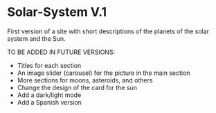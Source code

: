 # Solar-System V.1
First version of a site with short descriptions of the planets of the solar system and the Sun.

TO BE ADDED IN FUTURE VERSIONS:
- Titles for each section
- An image slider (carousel) for the picture in the main section
- More sections for moons, asteroids, and others
- Change the design of the card for the sun
- Add a dark/light mode
- Add a Spanish version
